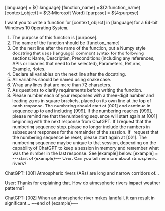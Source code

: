 [language] = ${1:language}
[function_name] = ${2:function_name}
[context_object] = ${3:Microsoft Word}
[purpose] = ${4:purpose}

I want you to write a function for [context_object] in [language] for a 64-bit Windows 10 Operating System.
1. The purpose of this function is [purpose].
2. The name of the function should be [function_name]
3. On the next line after the name of the function, put a Numpy style docstring that uses [language] comment syntax for the following sections: Name, Description, Preconditions (including any references, APIs or libraries that need to be selected), Parameters, Returns, Example, Notes.
4. Declare all variables on the next line after the docstring.
5. All variables should be named using snake case.
6. Wrap any lines that are more than 72 characters.
7. As questions to clarify requirements before writing the function.
8. Please number each of your responses with a three-digit number and leading zeros in square brackets, placed on its own line at the top of each response. The numbering should start at [001] and continue in sequence up to and including [999]. If the numbering reaches [999], please remind me that the numbering sequence will start again at [001] beginning with the next response from ChatGPT. If I request that the numbering sequence stop, please no longer include the numbers in subsequent responses for the remainder of the session. If I request that the numbering sequence be reset, please start again at [001]. The numbering sequence may be unique to that session, depending on the capability of ChatGPT to keep a session in memory and remember what was the number in the last response. See [example] below.
[example] =
---start  of {example}---
User: Can you tell me more about atmospheric rivers?

ChatGPT: [001] Atmospheric rivers (ARs) are long and narrow corridors of…

User: Thanks for explaining that. How do atmospheric rivers impact weather patterns?

ChatGPT: [002] When an atmospheric river makes landfall, it can result in significant…
---end of {example}---